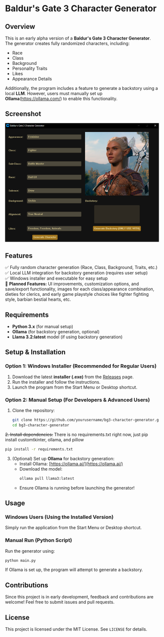 # Baldur's Gate 3 Character Generator

## Overview
This is an early alpha version of a **Baldur's Gate 3 Character Generator**. The generator creates fully randomized characters, including:
- Race
- Class
- Background
- Personality Traits
- Likes
- Appearance Details

Additionally, the program includes a feature to generate a backstory using a local **LLM**. However, users must manually set up **Ollama**(https://ollama.com/) to enable this functionality.

## Screenshot
![Character Generator Preview](image.png)

## Features
✅ Fully random character generation (Race, Class, Background, Traits, etc.)  
✅ Local LLM integration for backstory generation (requires user setup)  
✅ Windows installer and executable for easy setup  
🚧 **Planned Features:** UI improvements, customization options, and save/export functionality, images for each class/appearance combination, dieties for clerics, and early game playstyle choices like fighter fighting style, barbian bestial hearts, etc.

## Requirements
- **Python 3.x** (for manual setup)
- **Ollama** (for backstory generation, optional)
- **Llama 3.2:latest** model (if using backstory generation)

## Setup & Installation
### Option 1: Windows Installer (Recommended for Regular Users)
1. Download the latest **installer (.exe)** from the [Releases](https://github.com/cmillion3/Baldur-sGate3CharacterGen/releases/tag/0.1) page.
2. Run the installer and follow the instructions.
3. Launch the program from the Start Menu or Desktop shortcut.

### Option 2: Manual Setup (For Developers & Advanced Users)
1. Clone the repository:
   ```sh
   git clone https://github.com/yourusername/bg3-character-generator.git
   cd bg3-character-generator
   ```
~~2. Install dependencies:~~ 
There is no requirements.txt right now, just pip install customtkinter, ollama, and pillow
   ```sh
   pip install -r requirements.txt
   ```
3. (Optional) Set up **Ollama** for backstory generation:
   - Install Ollama: [https://ollama.ai/](https://ollama.ai/)
   - Download the model:
     ```sh
     ollama pull llama3:latest
     ```
   - Ensure Ollama is running before launching the generator!

## Usage
### Windows Users (Using the Installed Version)
Simply run the application from the Start Menu or Desktop shortcut.

### Manual Run (Python Script)
Run the generator using:
```sh
python main.py
```
If Ollama is set up, the program will attempt to generate a backstory.

## Contributions
Since this project is in early development, feedback and contributions are welcome! Feel free to submit issues and pull requests.

## License
This project is licensed under the MIT License. See `LICENSE` for details.

